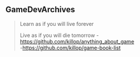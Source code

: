 ## GameDevArchives
> Learn as if you will live forever
>
> Live as if you will die tomorrow
-https://github.com/killop/anything_about_game <br>
-https://github.com/killop/game-book-list


